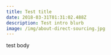 ```yaml
---
title: Test title
date: 2018-03-31T01:31:02.488Z
description: Test intro blurb
image: /img/about-direct-sourcing.jpg
---
```

test body
